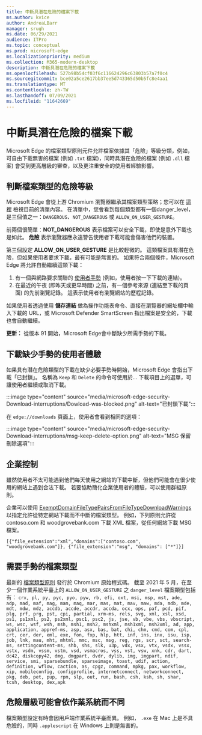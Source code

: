 ```yaml
---
title: 中斷具潛在危險的檔案下載
ms.author: kvice
author: AndreaLBarr
manager: srugh
ms.date: 06/29/2021
audience: ITPro
ms.topic: conceptual
ms.prod: microsoft-edge
ms.localizationpriority: medium
ms.collection: M365-modern-desktop
description: 中斷具潛在危險的檔案下載
ms.openlocfilehash: 527b98b54cf03f6c116624296c63803b57a7f0c4
ms.sourcegitcommit: bce02a5ce2617bb37ee5d743365d50b5fc8e4aa1
ms.translationtype: MT
ms.contentlocale: zh-TW
ms.lasthandoff: 07/09/2021
ms.locfileid: "11642669"
---
```

# <a name="interrupting-downloads-of-potentially-dangerous-files"></a>中斷具潛在危險的檔案下載

Microsoft Edge 的檔案類型原則元件允許檔案依據其「危險」等級分類，例如，可自由下載無害的檔案 (例如 `.txt` 檔案)，同時具潛在危險的檔案 (例如 `.dll` 檔案) 會受到更高層級的審查，以及更注重安全的使用者經驗影響。

## <a name="determining-the-danger-level-of-a-file-type"></a>判斷檔案類型的危險等級

Microsoft Edge 會從上游 Chromium 瀏覽器繼承其檔案類型策略；您可以在 [這裡](https://source.chromium.org/chromium/chromium/src/+/main:components/safe_browsing/core/resources/download_file_types.asciipb) 檢視目前的清單內容。 在清單中，您會看到每個類型都有一個danger_level，是三個值之一：`DANGEROUS`、`NOT_DANGEROUS` 或 `ALLOW_ON_USER_GESTURE`。

前兩個很簡單：**NOT_DANGEROUS** 表示檔案可以安全下載，即使是意外下載也是如此。 **危險** 表示瀏覽器應永遠警告使用者下載可能會傷害他們的裝置。

第三個設定 **ALLOW_ON_USER_GESTURE** 是比較輕微的。 這類檔案具有潛在危險，但如果使用者要求下載，最有可能是無害的。 如果符合兩個條件，Microsoft Edge 將允許自動繼續這類下載：

1. 有一個與網路要求關聯的 [使用者手勢](https://textslashplain.com/2020/05/18/browser-basics-user-gestures/) (例如，使用者按一下下載的連結)。
2. 在最近的午夜 (即昨天或更早時間) 之前，有一個參考來源 (連結至下載的頁面) 的先前瀏覽記錄。 這表示使用者有瀏覽網站的歷程記錄。

如果使用者透過使用 **儲存連結** 做為操作功能表命令、直接在瀏覽器的網址欄中輸入下載的 URL，或 Microsoft Defender SmartScreen 指出檔案是安全的，下載也會自動繼續。

**更新：** 從版本 91 開始，Microsoft Edge會中斷缺少所需手勢的下載。

## <a name="user-experience-for-downloads-lacking-gestures"></a>下載缺少手勢的使用者體驗

如果具有潛在危險類型的下載在缺少必要手勢時開始，Microsoft Edge 會指出下載「已封鎖」。 名稱為 `Keep` 和 `Delete` 的命令可使用於...  下載項目上的選單，可讓使用者繼續或取消下載。

:::image type="content" source="media/microsoft-edge-security-Download-interruptions/Dowload-was-blocked.png" alt-text="已封鎖下載":::

在 `edge://downloads` 頁面上，使用者會看到相同的選項：

:::image type="content" source="media/microsoft-edge-security-Download-interruptions/msg-keep-delete-option.png" alt-text="MSG 保留刪除選項":::

## <a name="enterprise-controls"></a>企業控制

雖然使用者不太可能遇到他們每天使用之網站的下載中斷，但他們可能會在很少使用的網站上遇到合法下載。 若要協助簡化企業使用者的體驗，可以使用群組原則。

企業可以使用 [ExemptDomainFileTypePairsFromFileTypeDownloadWarnings](/deployedge/microsoft-edge-policies#exemptdomainfiletypepairsfromfiletypedownloadwarnings) 以指定允許從特定網站下載而不中斷的檔案類型。 例如，下列原則允許從 contoso.com 和 woodgrovebank.com 下載 XML 檔案，從任何網站下載 MSG 檔案。

`[{"file_extension":"xml","domains":["contoso.com", "woodgrovebank.com"]},
{"file_extension":"msg", "domains": ["*"]}]`

## <a name="file-types-requiring-a-gesture"></a>需要手勢的檔案類型

最新的 [檔案類型原則](https://source.chromium.org/chromium/chromium/src/+/main:components/safe_browsing/core/resources/download_file_types.asciipb) 發行於 Chromium 原始程式碼。 截至 2021 年 5 月，在至少一個作業系統平臺上的 `ALLOW_ON_USER_GESTURE` 之 `danger_level` 檔案類型包括有：
`crx, pl, py, pyc, pyo, pyw, rb, efi, oxt, msi, msp, mst, ade, adp, mad, maf, mag, mam, maq, mar, mas, mat, mav, maw, mda, mdb, mde, mdt, mdw, mdz, accdb, accde, accdr, accda, ocx, ops, paf, pcd, pif, plg, prf, prg, pst, cpi, partial, xrm-ms, rels, svg, xml, xsl, xsd, ps1, ps1xml, ps2, ps2xml, psc1, psc2, js, jse, vb, vbe, vbs, vbscript, ws, wsc, wsf, wsh, msh, msh1, msh2, mshxml, msh1xml, msh2xml, ad, app, application, appref-ms, asp, asx, bas, bat, chi, chm, cmd, com, cpl, crt, cer, der, eml, exe, fon, fxp, hlp, htt, inf, ins, inx, isu, isp, job, lnk, mau, mht, mhtml, mmc, msc, msg, reg, rgs, scr, sct, search-ms, settingcontent-ms, shb, shs, slk, u3p, vdx, vsx, vtx, vsdx, vssx, vstx, vsdm, vssm, vstm, vsd, vsmacros, vss, vst, vsw, xnk, cdr, dart, dc42, diskcopy42, dmg, dmgpart, dvdr, dylib, img, imgpart, ndif, service, smi, sparsebundle, sparseimage, toast, udif, action, definition, wflow, caction, as, cpgz, command, mpkg, pax, workflow, xip, mobileconfig, configprofile, internetconnect, networkconnect, pkg, deb, pet, pup, rpm, slp, out, run, bash, csh, ksh, sh, shar, tcsh, desktop, dex,apk`

## <a name="danger-level-may-vary-by-operating-system"></a>危險層級可能會依作業系統而不同

檔案類型設定有時會因用戶端作業系統平臺而異。 例如， `.exe` 在 Mac 上是不具危險的，同時 `.applescript` 在 Windows 上則是無害的。
